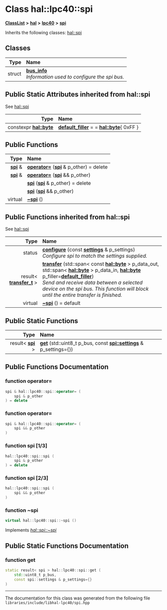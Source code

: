 

# Class hal::lpc40::spi



[**ClassList**](annotated.md) **>** [**hal**](namespacehal.md) **>** [**lpc40**](namespacehal_1_1lpc40.md) **>** [**spi**](classhal_1_1lpc40_1_1spi.md)








Inherits the following classes: [hal::spi](classhal_1_1spi.md)












## Classes

| Type | Name |
| ---: | :--- |
| struct | [**bus\_info**](structhal_1_1lpc40_1_1spi_1_1bus__info.md) <br>_Information used to configure the spi bus._  |
















## Public Static Attributes inherited from hal::spi

See [hal::spi](classhal_1_1spi.md)

| Type | Name |
| ---: | :--- |
|  constexpr [**hal::byte**](namespacehal.md#typedef-byte) | [**default\_filler**](#variable-default_filler)   = = [**hal::byte**](namespacehal.md#typedef-byte){ 0xFF }<br> |


























## Public Functions

| Type | Name |
| ---: | :--- |
|  [**spi**](classhal_1_1lpc40_1_1spi.md) & | [**operator=**](#function-operator) ([**spi**](classhal_1_1lpc40_1_1spi.md) & p\_other) = delete<br> |
|  [**spi**](classhal_1_1lpc40_1_1spi.md) & | [**operator=**](#function-operator_1) ([**spi**](classhal_1_1lpc40_1_1spi.md) && p\_other) <br> |
|   | [**spi**](#function-spi-13) ([**spi**](classhal_1_1lpc40_1_1spi.md) & p\_other) = delete<br> |
|   | [**spi**](#function-spi-23) ([**spi**](classhal_1_1lpc40_1_1spi.md) && p\_other) <br> |
| virtual  | [**~spi**](#function-spi) () <br> |


## Public Functions inherited from hal::spi

See [hal::spi](classhal_1_1spi.md)

| Type | Name |
| ---: | :--- |
|  status | [**configure**](#function-configure) (const [**settings**](structhal_1_1spi_1_1settings.md) & p\_settings) <br>_Configure spi to match the settings supplied._  |
|  result&lt; [**transfer\_t**](structhal_1_1spi_1_1transfer__t.md) &gt; | [**transfer**](#function-transfer) (std::span&lt; const [**hal::byte**](namespacehal.md#typedef-byte) &gt; p\_data\_out, std::span&lt; [**hal::byte**](namespacehal.md#typedef-byte) &gt; p\_data\_in, [**hal::byte**](namespacehal.md#typedef-byte) p\_filler=[**default\_filler**](classhal_1_1spi.md#variable-default_filler)) <br>_Send and receive data between a selected device on the spi bus. This function will block until the entire transfer is finished._  |
| virtual  | [**~spi**](#function-spi) () = default<br> |


## Public Static Functions

| Type | Name |
| ---: | :--- |
|  result&lt; [**spi**](classhal_1_1lpc40_1_1spi.md) &gt; | [**get**](#function-get) (std::uint8\_t p\_bus, const [**spi::settings**](structhal_1_1spi_1_1settings.md) & p\_settings={}) <br> |




















































## Public Functions Documentation




### function operator= 

```C++
spi & hal::lpc40::spi::operator= (
    spi & p_other
) = delete
```






### function operator= 

```C++
spi & hal::lpc40::spi::operator= (
    spi && p_other
) 
```






### function spi [1/3]

```C++
hal::lpc40::spi::spi (
    spi & p_other
) = delete
```






### function spi [2/3]

```C++
hal::lpc40::spi::spi (
    spi && p_other
) 
```






### function ~spi 

```C++
virtual hal::lpc40::spi::~spi () 
```



Implements [*hal::spi::~spi*](classhal_1_1spi.md#function-spi)

## Public Static Functions Documentation




### function get 

```C++
static result< spi > hal::lpc40::spi::get (
    std::uint8_t p_bus,
    const spi::settings & p_settings={}
) 
```




------------------------------
The documentation for this class was generated from the following file `libraries/include/libhal-lpc40/spi.hpp`

